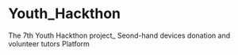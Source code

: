 # Youth_Hackthon
The 7th Youth Hackthon project_ Seond-hand devices donation and volunteer tutors Platform
